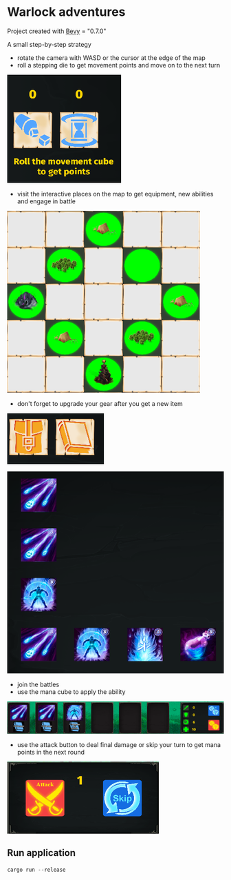 # Warlock adventures

Project created with [Bevy](https://bevyengine.org/) = "0.7.0"

A small step-by-step strategy
 * rotate the camera with WASD or the cursor at the edge of the map
 * roll a stepping die to get movement points and move on to the next turn

![img.png](assets/info/img.png)

 * visit the interactive places on the map to get equipment, new abilities and engage in battle

![img_1.png](assets/info/img_1.png)

 * don't forget to upgrade your gear after you get a new item

![img_2.png](assets/info/img_2.png)

![img_3.png](assets/info/img_3.png)

* join the battles
* use the mana cube to apply the ability

![img_4.png](assets/info/img_4.png)

* use the attack button to deal final damage or skip your turn to get mana points in the next round

![img_5.png](assets/info/img_5.png)

## Run application
    cargo run --release


